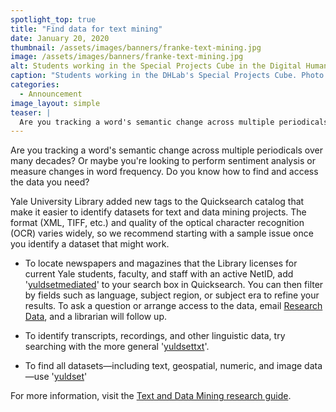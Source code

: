 ```yaml
---
spotlight_top: true
title: "Find data for text mining"
date: January 20, 2020
thumbnail: /assets/images/banners/franke-text-mining.jpg
image: /assets/images/banners/franke-text-mining.jpg
alt: Students working in the Special Projects Cube in the Digital Humanities Lab
caption: "Students working in the DHLab's Special Projects Cube. Photo credit: Mara Lavitt."
categories:
  - Announcement
image_layout: simple
teaser: |
  Are you tracking a word's semantic change across multiple periodicals over many decades? Or maybe you're looking to perform sentiment analysis or measure changes in word frequency. Yale University Library has made it easier to identify potential datasets for your project.
---
```

Are you tracking a word's semantic change across multiple periodicals over many decades? Or maybe you're looking to perform sentiment analysis or measure changes in word frequency. Do you know how to find and access the data you need?

Yale University Library added new tags to the Quicksearch catalog that make it easier to identify datasets for text and data mining projects. The format (XML, TIFF, etc.) and quality of the optical character recognition (OCR) varies widely, so we recommend starting with a sample issue once you identify a dataset that might work.

- To locate newspapers and magazines that the Library licenses for current Yale students, faculty, and staff with an active NetID, add '<a href='https://search.library.yale.edu/catalog?q=yuldsetmediated&search_field=all_fields&commit=Search' target='_blank'>yuldsetmediated</a>' to your search box in Quicksearch. You can then filter by fields such as language, subject region, or subject era to refine your results. To ask a question or arrange access to the data, email [Research Data](mailto:researchdata@yale.edu), and a librarian will follow up. 

- To identify transcripts, recordings, and other linguistic data, try searching with the more general '<a href='https://search.library.yale.edu/catalog?q=yuldsettxt&search_field=all_fields&commit=Search' target='_blank'>yuldsettxt</a>'.

- To find all datasets—including text, geospatial, numeric, and image data—use '<a href='https://search.library.yale.edu/catalog?q=yuldset&search_field=all_fields&commit=Search' target='_blank'>yuldset</a>' 

For more information, visit the <a href='https://guides.library.yale.edu/tdm' target='_blank'>Text and Data Mining research guide</a>.
